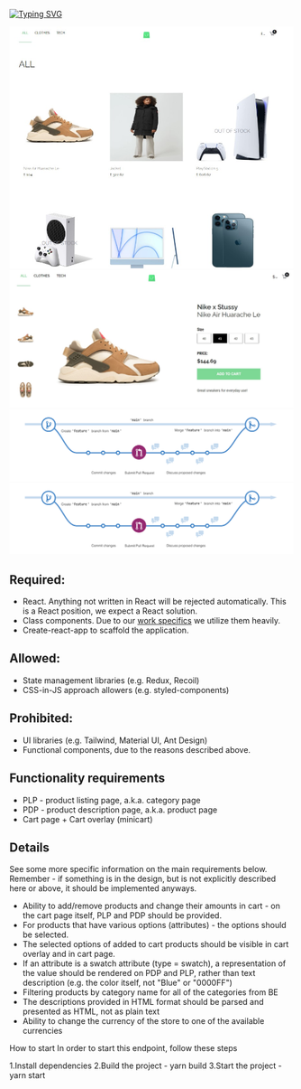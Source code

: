 [![Typing SVG](https://readme-typing-svg.demolab.com?font=Fira+Code&weight=700&size=40&duration=4000&pause=1000&width=435&height=76&lines=Online+store)](https://git.io/typing-svg)

![](https://github.com/remmi755/Entry_React_Developer_Test_Ivanov_Roman/blob/master/Screenshot_14.jpg)
![](https://github.com/remmi755/Entry_React_Developer_Test_Ivanov_Roman/blob/master/Screenshot_11.jpg)
![](https://github.com/Opzalas/CMPG-323-Overview---33448809/blob/main/branching.png)
![](https://github.com/Opzalas/CMPG-323-Overview---33448809/blob/main/branching.png)

## Required:

- React. Anything not written in React will be rejected automatically. This is a React position, we expect a React solution.
- Class components. Due to our [work specifics]([https://docs.scandipwa.com/stack/override-mechanism/extending-javascript](https://docs.scandipwa.com/developing-with-scandi/override-mechanism/extending-javascript)) we utilize them heavily.
- Create-react-app to scaffold the application.

## Allowed:

- State management libraries (e.g. Redux, Recoil)
- CSS-in-JS approach allowers (e.g. styled-components)

## Prohibited:

- UI libraries (e.g. Tailwind, Material UI, Ant Design)
- Functional components, due to the reasons described above.

## Functionality requirements

- PLP - product listing page, a.k.a. category page
- PDP - product description page, a.k.a. product page
- Cart page + Cart overlay (minicart)

## Details

See some more specific information on the main requirements below. Remember - if something is in the design, but is not explicitly described here or above, it should be implemented anyways.

- Ability to add/remove products and change their amounts in cart - on the cart page itself, PLP and PDP should be provided.
- For products that have various options (attributes) - the options should be selected.
- The selected options of added to cart products should be visible in cart overlay and in cart page.
- If an attribute is a swatch attribute (type = swatch), a representation of the value should be rendered on PDP and PLP, rather than text description (e.g. the color itself, not "Blue" or "0000FF")
- Filtering products by category name for all of the categories from BE
- The descriptions provided in HTML format should be parsed and presented as HTML, not as plain text
- Ability to change the currency of the store to one of the available currencies

How to start
In order to start this endpoint, follow these steps

1.Install dependencies
2.Build the project - yarn build
3.Start the project - yarn start
